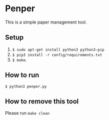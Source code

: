 # Penper
This is a simple paper management tool.  

## Setup
1. `$ sudo apt-get install python3 python3-pip`
2. `$ pip3 install -r config/requirements.txt`
3. `$ make`.

## How to run
```
$ python3 penper.py
```

## How to remove this tool
Please run `make clean`

